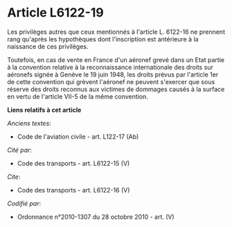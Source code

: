 # Article L6122-19

Les privilèges autres que ceux mentionnés à l'article L. 6122-16 ne prennent rang qu'après les hypothèques dont l'inscription
est antérieure à la naissance de ces privilèges. 

Toutefois, en cas de vente en France d'un aéronef grevé dans un Etat partie à la convention relative à la reconnaissance
internationale des droits sur aéronefs signée à Genève le 19 juin 1948, les droits prévus par l'article 1er de cette
convention qui grèvent l'aéronef ne peuvent s'exercer que sous réserve des droits reconnus aux victimes de dommages causés à
la surface en vertu de l'article VII-5 de la même convention.

**Liens relatifs à cet article**

_Anciens textes_:

  - Code de l'aviation civile - art. L122-17 (Ab)

_Cité par_:

  - Code des transports - art. L6122-15 (V)

_Cite_:

  - Code des transports - art. L6122-16 (V)

_Codifié par_:

  - Ordonnance n°2010-1307 du 28 octobre 2010 - art. (V)
